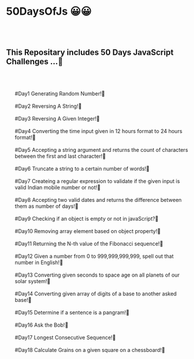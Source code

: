 # 50DaysOfJs :grinning:😀
<br/><br/>
<h2>This Repositary includes 50 Days JavaScript Challenges ...🙂</h2>
<br/><br/>
<ul>
#Day1 Generating Random Number!🙂
<br/><br/>
#Day2 Reversing A String!🙂
<br/><br/>
#Day3 Reversing A Given Integer!🙂
<br/><br/>
#Day4 Converting the time input given in 12 hours format to 24 hours format!🙂
<br/><br/>
#Day5 Accepting a string argument and returns the count of characters between the first and last character!🙂
<br/><br/>
#Day6 Truncate a string to a certain number of words!🙂
<br/><br/>
#Day7 Createing a regular expression to validate if the given input is valid Indian mobile number or not!🙂
<br/><br/>
#Day8 Accepting two valid dates and returns the difference between them as number of days!🙂
<br/><br/>
#Day9 Checking if an object is empty or not in javaScript?🙂
<br/><br/>
#Day10 Removing array element based on object property!🙂
<br/><br/>
#Day11 Returning the N-th value of the Fibonacci sequence!🙂
<br/><br/>
#Day12 Given a number from 0 to 999,999,999,999, spell out that number in English!🙂
<br/><br/>
#Day13 Converting given seconds to space age on all planets of our solar system!🙂
<br/><br/>
#Day14 Converting given array of digits of a base to another asked base!🙂
<br/><br/>
#Day15 Determine if a sentence is a pangram!🙂
<br/><br/>
#Day16 Ask the Bob!🙂
<br/><br/>
#Day17 Longest Consecutive Sequence!🙂
<br/><br/>
#Day18 Calculate Grains on a given square on a chessboard!🙂
</ul>
